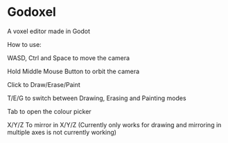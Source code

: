 # Godoxel
A voxel editor made in Godot

How to use:

WASD, Ctrl and Space to move the camera

Hold Middle Mouse Button to orbit the camera

Click to Draw/Erase/Paint

T/E/G to switch between Drawing, Erasing and Painting modes

Tab to open the colour picker

X/Y/Z To mirror in X/Y/Z (Currently only works for drawing and mirroring in multiple axes is not currently working)
